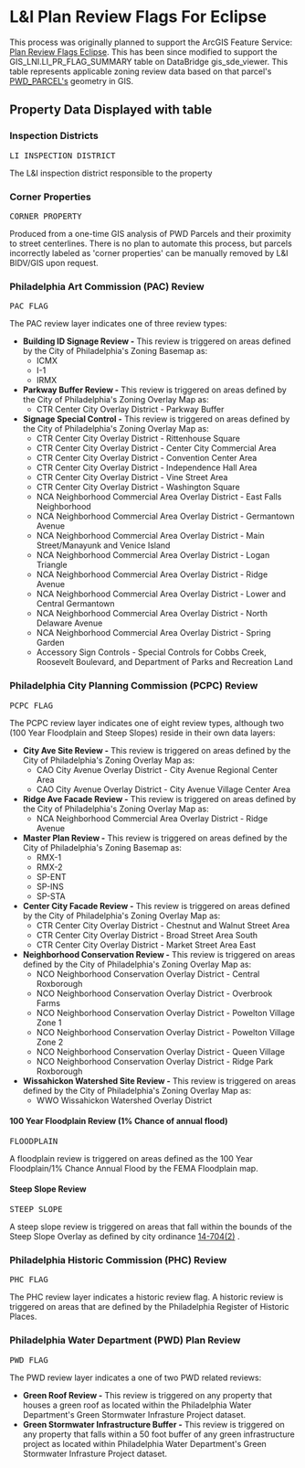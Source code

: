 # L&I Plan Review Flags For Eclipse
This process was originally planned to support the ArcGIS Feature Service: [Plan Review Flags Eclipse](http://phl.maps.arcgis.com/home/item.html?id=7a474e2bb78b4f258751e22161e4cc75).  This has been since modified to support the GIS_LNI.LI_PR_FLAG_SUMMARY table on DataBridge gis_sde_viewer.  This table represents applicable zoning review data based on that parcel's [PWD_PARCEL's](http://metadata.phila.gov/#home/datasetdetails/5543864620583086178c4e7a/representationdetails/55438a829b989a05172d0cfa/) geometry in GIS.  

## Property Data Displayed with table
### Inspection Districts
<pre>LI_INSPECTION_DISTRICT</pre>
The L&I inspection district responsible to the property

### Corner Properties
<pre>CORNER_PROPERTY</pre>
Produced from a one-time GIS analysis of PWD Parcels and their proximity to street centerlines.  There is no plan to automate this process, but parcels incorrectly labeled as 'corner properties' can be manually removed by L&I BIDV/GIS upon request.

### Philadelphia Art Commission (PAC) Review
<pre>PAC_FLAG</pre>
The PAC review layer indicates one of three review types:
* **Building ID Signage Review -** This review is triggered on areas defined by the City of Philadelphia's Zoning Basemap as:<br>
  * ICMX
  * I-1
  * IRMX
* **Parkway Buffer Review -** This review is triggered on areas defined by the City of Philadelphia's Zoning Overlay Map as:<br>
  * CTR Center City Overlay District - Parkway Buffer
* **Signage Special Control -** This review is triggered on areas defined by the City of Philadelphia's Zoning Overlay Map as:<br>
  * CTR Center City Overlay District - Rittenhouse Square
  * CTR Center City Overlay District - Center City Commercial Area
  * CTR Center City Overlay District - Convention Center Area
  * CTR Center City Overlay District - Independence Hall Area
  * CTR Center City Overlay District - Vine Street Area
  * CTR Center City Overlay District - Washington Square
  * NCA Neighborhood Commercial Area Overlay District - East Falls Neighborhood
  * NCA Neighborhood Commercial Area Overlay District - Germantown Avenue
  * NCA Neighborhood Commercial Area Overlay District - Main Street/Manayunk and Venice Island
  * NCA Neighborhood Commercial Area Overlay District - Logan Triangle
  * NCA Neighborhood Commercial Area Overlay District - Ridge Avenue
  * NCA Neighborhood Commercial Area Overlay District - Lower and Central Germantown
  * NCA Neighborhood Commercial Area Overlay District - North Delaware Avenue
  * NCA Neighborhood Commercial Area Overlay District - Spring Garden
  * Accessory Sign Controls - Special Controls for Cobbs Creek, Roosevelt Boulevard, and Department of Parks and Recreation Land
  
  

### Philadelphia City Planning Commission (PCPC) Review
<pre>PCPC_FLAG</pre>
The PCPC review layer indicates one of eight review types, although two (100 Year Floodplain and Steep Slopes) reside in their own data layers:
* **City Ave Site Review -** This review is triggered on areas defined by the City of Philadelphia's Zoning Overlay Map as:
  * CAO City Avenue Overlay District - City Avenue Regional Center Area
  * CAO City Avenue Overlay District - City Avenue Village Center Area
* **Ridge Ave Facade Review -** This review is triggered on areas defined by the City of Philadelphia's Zoning Overlay Map as:
  * NCA Neighborhood Commercial Area Overlay District - Ridge Avenue
* **Master Plan Review -** This review is triggered on areas defined by the City of Philadelphia's Zoning Basemap as:
  * RMX-1
  * RMX-2
  * SP-ENT
  * SP-INS
  * SP-STA
* **Center City Facade Review -** This review is triggered on areas defined by the City of Philadelphia's Zoning Overlay Map as:
  * CTR Center City Overlay District - Chestnut and Walnut Street Area
  * CTR Center City Overlay District - Broad Street Area South
  * CTR Center City Overlay District - Market Street Area East
* **Neighborhood Conservation Review -** This review is triggered on areas defined by the City of Philadelphia's Zoning Overlay Map as:
  * NCO Neighborhood Conservation Overlay District - Central Roxborough
  * NCO Neighborhood Conservation Overlay District - Overbrook Farms
  * NCO Neighborhood Conservation Overlay District - Powelton Village Zone 1
  * NCO Neighborhood Conservation Overlay District - Powelton Village Zone 2
  * NCO Neighborhood Conservation Overlay District - Queen Village
  * NCO Neighborhood Conservation Overlay District - Ridge Park Roxborough
* **Wissahickon Watershed Site Review -** This review is triggered on areas defined by the City of Philadelphia's Zoning Overlay Map as:
  * WWO Wissahickon Watershed Overlay District

#### 100 Year Floodplain Review (1% Chance of annual flood)
<pre>FLOODPLAIN</pre>
A floodplain review is triggered on areas defined as the 100 Year Floodplain/1% Chance Annual Flood by the FEMA Floodplain map.

#### Steep Slope Review
<pre>STEEP_SLOPE</pre>
A steep slope review is triggered on areas that fall within the bounds of the Steep Slope Overlay as defined by city ordinance [14-704(2)](http://library.amlegal.com/nxt/gateway.dll/Pennsylvania/philadelphia_pa/title14zoningandplanning/chapter14-700developmentstandards?f=templates$fn=default.htm$3.0$vid=amlegal:philadelphia_pa$anc=JD_14-704(2)) .

### Philadelphia Historic Commission (PHC) Review
<pre>PHC_FLAG</pre>
The PHC review layer indicates a historic review flag.  A historic review is triggered on areas that are defined by the Philadelphia Register of Historic Places.

### Philadelphia Water Department (PWD) Plan Review
<pre>PWD_FLAG</pre>
The PWD review layer indicates a one of two PWD related reviews:
* **Green Roof Review -** This review is triggered on any property that houses a green roof as located within the Philadelphia Water Department's Green Stormwater Infrasture Project dataset.
* **Green Stormwater Infrastructure Buffer -** This review is triggered on any property that falls within a 50 foot buffer of any green infrastructure project as located within Philadelphia Water Department's Green Stormwater Infrasture Project dataset.


